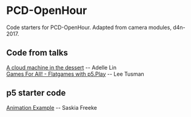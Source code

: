 # PCD-OpenHour
Code starters for PCD-OpenHour. Adapted from camera modules, d4n-2017.

## Code from talks
[A cloud machine in the dessert](https://github.com/lukemodular/EtherealFleeting/rasPi/ArtnetTesting2) -- Adelle Lin   
[Games For All! - Flatgames with p5.Play](https://github.com/lee2sman/p5-flatgame) -- Lee Tusman

## p5 starter code
[Animation Example](https://editor.p5js.org/sasj/sketches/Hk-ng0uG4) -- Saskia Freeke
